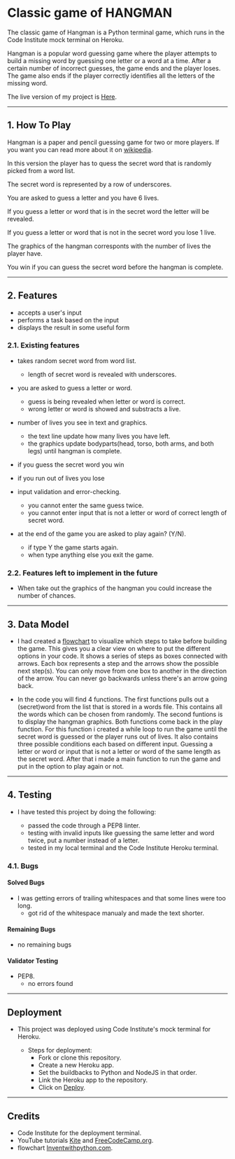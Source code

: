 # Classic game of HANGMAN

The classic game of Hangman is a Python terminal game, which runs in the Code Institute mock terminal on Heroku.


Hangman is a popular word guessing game where the player attempts to build a missing word by guessing one letter or a word at a time.
After a certain number of incorrect guesses, the game ends and the player loses.
The game also ends if the player correctly identifies all the letters of the missing word.

The live version of my project is [Here]().

---

## 1. How To Play

Hangman is a paper and pencil guessing game for two or more players. If you want you can read more about it on [wikipedia](https://en.wikipedia.org/wiki/Hangman_(game)).

In this version the player has to quess the secret word that is randomly picked from a word list.

The secret word is represented by a row of underscores.

You are asked to guess a letter and you have 6 lives.

If you guess a letter or word that is in the secret word the letter will be revealed.

If you guess a letter or word that is not in the secret word you lose 1 live.

The graphics of the hangman corresponts with the number of lives the player have.

You win if you can guess the secret word before the hangman is complete.

---

## 2. Features

- accepts a user's input
- performs a task based on the input
- displays the result in some useful form

### 2.1. Existing features

- takes random secret word from word list.
    - length of secret word is revealed with underscores.

- you are asked to guess a letter or word.
    - guess is being revealed when letter or word is correct.
    - wrong letter or word is showed and substracts a live.

- number of lives you see in text and graphics.
    - the text line update how many lives you have left.
    - the graphics update bodyparts(head, torso, both arms, and both legs) until hangman is complete.

- if you guess the secret word you win

- if you run out of lives you lose

- input validation and error-checking.
    - you cannot enter the same guess twice.
    - you cannot enter input that is not a letter or word of correct length of secret word.

- at the end of the game you are asked to play again? (Y/N).
    - if type Y the game starts again.
    - when type anything else you exit the game.

### 2.2. Features left to implement in the future 

- When take out the graphics of the hangman you could increase the number of chances.

---

## 3. Data Model

- I had created a [flowchart](flowchart-hangman/hangman-program-flowchart.png) to visualize which steps to take before building   the  game. 
  This gives you a clear view on where to put the different options in your code.
  It shows a series of steps as boxes connected with arrows. Each box represents a step and the arrows show the possible next
  step(s). You can only move from one box to another in the direction of the arrow. You can never go backwards unless there's an arrow going back.

- In the code you will find 4 functions.
  The first functions pulls out a (secret)word from the list that is stored in a words file.
  This contains all the words which can be chosen from randomly.
  The second funtions is to display the hangman graphics.
  Both functions come back in the play function.
  For this function i created a while loop to run the game until the secret word is guessed
  or the player runs out of lives.
  It also contains three possible conditions each based on different input.
  Guessing a letter or word or input that is not a letter or word of the
  same length as the secret word.
  After that i made a main function to run the game and put in the option to play again or not.

---

## 4. Testing

- I have tested this project by doing the following:

    - passed the code through a PEP8 linter.
    - testing with invalid inputs like guessing the same letter and word twice, put a number instead of a letter.
    - tested in my local terminal and the Code Institute Heroku terminal.

### 4.1. Bugs

#### Solved Bugs

- I was getting errors of trailing whitespaces and that some lines were too long.
    - got rid of the whitespace manualy and made the text shorter.

#### Remaining Bugs

- no remaining bugs

#### Validator Testing

- PEP8.
    - no errors found

---

## Deployment

- This project was deployed using Code Institute's mock terminal for Heroku.

    - Steps for deployment:
        - Fork or clone this repository.
        - Create a new Heroku app.
        - Set the buildbacks to Python and NodeJS in that order.
        - Link the Heroku app to the repository.
        - Click on [Deploy]().

---

## Credits

- Code Institute for the deployment terminal.
- YouTube tutorials [Kite](https://www.youtube.com/watch?v=m4nEnsavl6w&t=191s) and [FreeCodeCamp.org](https://www.youtube.com/watch?v=8ext9G7xspg).
- flowchart [Inventwithpython.com](https://inventwithpython.com/invent4thed/chapter7.html).


